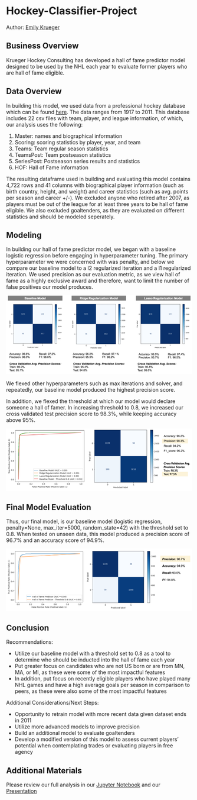 # Hockey-Classifier-Project
Author: [Emily Krueger](https://github.com/ekrueger1217)

## Business Overview
Krueger Hockey Consulting has developed a hall of fame predictor model designed to be used by the NHL each year to evaluate former players who are hall of fame eligible.

## Data Overview
In building this model, we used data from a professional hockey database which can be found [here](https://www.kaggle.com/datasets/open-source-sports/professional-hockey-database/). The data ranges from 1917 to 2011. This database includes 22 csv files with team, player, and league information, of which, our analysis uses the following:

1. Master: names and biographical information
2. Scoring: scoring statistics by player, year, and team
3. Teams: Team regular season statistics
4. TeamsPost: Team postseason statistics
5. SeriesPost: Postseason series results and statistics
6. HOF: Hall of Fame information

The resulting dataframe used in building and evaluating this model contains 4,722 rows and 41 columns with biographical player information (such as birth country, height, and weight) and career statistics (such as avg. points per season and career +/-). We excluded anyone who retired after 2007, as players must be out of the league for at least three years to be hall of fame eligible. We also excluded goaltenders, as they are evaluated on different statistics and should be modeled seperately.

## Modeling
In building our hall of fame predictor model, we began with a baseline logistic regression before engaging in hyperparameter tuning. The primary hyperparameter we were concerned with was penalty, and below we compare our baseline model to a l2 regularized iteration and a l1 regularized iteration. We used precision as our evaluation metric, as we view hall of fame as a highly exclusive award and therefore, want to limit the number of false positives our model produces.

![graph1](./images/model_comparison.png)

We flexed other hyperparameters such as max iterations and solver, and repeatedly, our baseline model produced the highest precision score.

In addition, we flexed the threshold at which our model would declare someone a hall of famer. In increasing threshold to 0.8, we increased our cross validated test precision score to 98.3%, while keeping accuracy above 95%.

![graph2](./images/threshold_compare.png)

## Final Model Evaluation
Thus, our final model, is our baseline model (logistic regression, penalty=None, max_iter=5000, random_state=42) with the threshold set to 0.8. When tested on unseen data, this model produced a precision score of 96.7% and an accuracy score of 94.9%. 

![graph3](./images/final_model_eval.png)


## Conclusion
Recommendations:
- Utilize our baseline model with a threshold set to 0.8 as a tool to determine who should be inducted into the hall of fame each year
- Put greater focus on candidates who are not US born or are from MN, MA, or MI, as these were some of the most impactful features
- In addition, put focus on recently eligible players who have played many NHL games and have a high average goals per season in comparison to peers, as these were also some of the most impactful features

Additional Considerations/Next Steps:
- Opportunity to retrain model with more recent data given dataset ends in 2011
- Utilize more advanced models to improve precision
- Build an additional model to evaluate goaltenders
- Develop a modified version of this model to assess current players’ potential when contemplating trades or evaluating players in free agency

## Additional Materials
Please review our full analysis in our [Jupyter Notebook](./Hockey-Classifier-Project.ipynb) and our [Presentation](./Hockey-Classifier-Presentation.pdf) 



